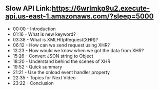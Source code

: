 ## Slow API Link:https://6wrlmkp9u2.execute-api.us-east-1.amazonaws.com/?sleep=5000

- 00:00 - Introduction
- 01:16 - What is new keyword?
- 03:38 - What is XMLHttpRequest(XHR)?
- 06:12 - How can we send request using XHR?
- 12:23 - How would we know when we got the data from XHR?
- 15:26 - Convert JSON string to Object
- 18:20 - Understand behind the scenes of XHR
- 19:52 - Quick summary
- 21:21 - Use the onload event handler property
- 22:35 - Topics for Next Video
- 23:22 - Conclusion


